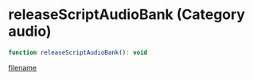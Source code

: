 # releaseScriptAudioBank (Category audio)

```js
function releaseScriptAudioBank(): void
```

[filename](releaseScriptAudioBank_m.md ':include')